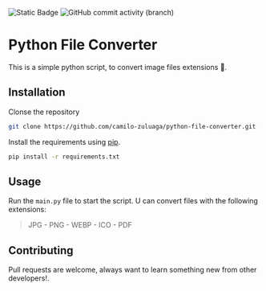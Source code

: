 ![Static Badge](https://img.shields.io/badge/-3.11---?style=flat&logo=python&logoColor=white&label=Python&labelColor=%2320B2AA&color=%23696969)
![GitHub commit activity (branch)](https://img.shields.io/github/commit-activity/m/camilo-zuluaga/python-file-converter?style=flat)

# Python File Converter

This is a simple python script, to convert image files extensions :snake:.

## Installation

Clonse the repository

```bash
git clone https://github.com/camilo-zuluaga/python-file-converter.git
```

Install the requirements using [pip](https://pip.pypa.io/en/stable/).

```bash
pip install -r requirements.txt
```

## Usage

Run the `main.py` file to start the script. U can convert files with the following extensions:
> JPG - PNG - WEBP - ICO - PDF

## Contributing

Pull requests are welcome, always want to learn something new from other developers!.
